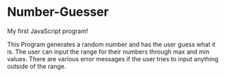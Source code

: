# Number-Guesser
My first JavaScript program!


This Program generates a random number and has the user guess what it is.  The user can input the range for their
numbers through max and min values.  There are various error messages if the user tries to input anything outside of the range.
